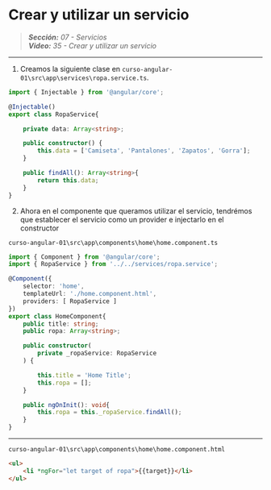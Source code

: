 # Crear y utilizar un servicio
 
> _**Sección:** 07 - Servicios_  
> _**Video:** 35 - Crear y utilizar un servicio_  

---

1. Creamos la siguiente clase en `curso-angular-01\src\app\services\ropa.service.ts`.

```typescript
import { Injectable } from '@angular/core';

@Injectable()
export class RopaService{

    private data: Array<string>;

    public constructor() {
        this.data = ['Camiseta', 'Pantalones', 'Zapatos', 'Gorra'];
    }

    public findAll(): Array<string>{
        return this.data;
    }
}
```

2. Ahora en el componente que queramos utilizar el servicio, tendrémos que establecer el servicio como un provider e injectarlo en el constructor

`curso-angular-01\src\app\components\home\home.component.ts`

```typescript
import { Component } from '@angular/core';
import { RopaService } from '../../services/ropa.service';

@Component({
    selector: 'home',
    templateUrl: './home.component.html',
    providers: [ RopaService ]
})
export class HomeComponent{
    public title: string;
    public ropa: Array<string>;

    public constructor(
        private _ropaService: RopaService
    ) {

        this.title = 'Home Title';
        this.ropa = [];
    }

    public ngOnInit(): void{
        this.ropa = this._ropaService.findAll();
    }
}
```

---

`curso-angular-01\src\app\components\home\home.component.html`

```html
<ul>
    <li *ngFor="let target of ropa">{{target}}</li>
</ul>
```